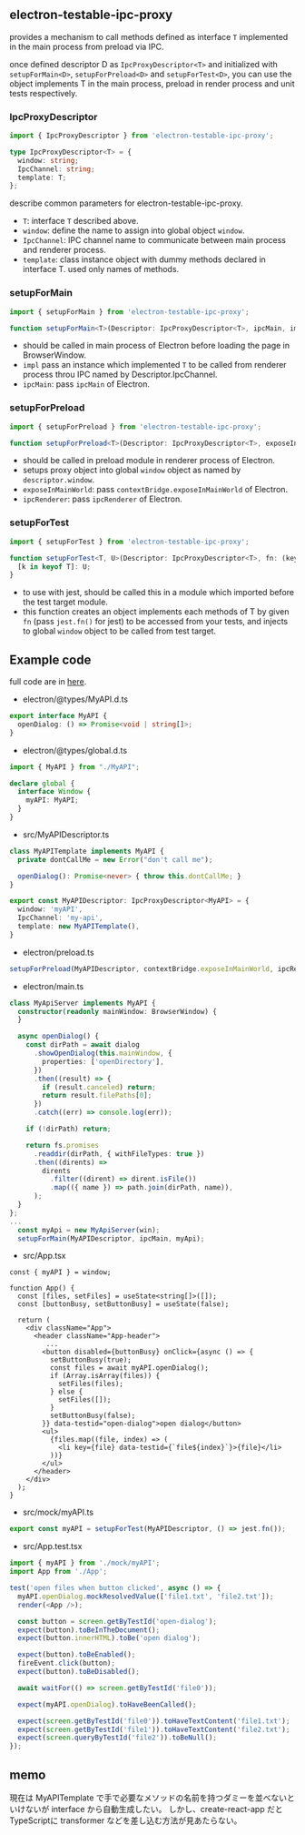 
## electron-testable-ipc-proxy

provides a mechanism to call methods defined as interface `T` implemented in the main process from preload via IPC.

once defined descriptor D as `IpcProxyDescriptor<T>` and initialized with `setupForMain<D>`, `setupForPreload<D>` and `setupForTest<D>`, you can use the object implements T in the main process, preload in render process and unit tests respectively.

### IpcProxyDescriptor
```typescript
import { IpcProxyDescriptor } from 'electron-testable-ipc-proxy';

type IpcProxyDescriptor<T> = {
  window: string;
  IpcChannel: string;
  template: T;
};
```
describe common parameters for electron-testable-ipc-proxy.
* `T`: interface `T` described above.
* `window`: define the name to assign into global object `window`.
* `IpcChannel`:  IPC channel name to communicate between main process and renderer process.
* `template`: class instance object with dummy methods declared in interface T. used only names of methods.
### setupForMain
```typescript
import { setupForMain } from 'electron-testable-ipc-proxy';

function setupForMain<T>(Descriptor: IpcProxyDescriptor<T>, ipcMain, impl: T): void
```
* should be called in main process of Electron before loading the page in BrowserWindow.
* `impl` pass an instance which implemented `T` to be called from renderer process throu IPC named by Descriptor.IpcChannel.
* `ipcMain`: pass `ipcMain` of Electron.

### setupForPreload
```typescript
import { setupForPreload } from 'electron-testable-ipc-proxy';

function setupForPreload<T>(Descriptor: IpcProxyDescriptor<T>, exposeInMainWorld, ipcRenderer): void
```
* should be called in preload module in renderer process of Electron.
* setups proxy object into global `window` object as named by  `descriptor.window`.
* `exposeInMainWorld`: pass `contextBridge.exposeInMainWorld` of Electron.
* `ipcRenderer`: pass `ipcRenderer` of Electron.
### setupForTest
```typescript
import { setupForTest } from 'electron-testable-ipc-proxy';

function setupForTest<T, U>(Descriptor: IpcProxyDescriptor<T>, fn: (key: keyof T, fn: (...args: unknown[]) => unknown) => U): {
  [k in keyof T]: U;
}
```
* to use with jest, should be called this in a module which imported before the test target module.
* this function creates an object implements each methods of T by given `fn` (pass `jest.fn()` for jest) to be accessed from your tests, and injects to global `window` object to be called from test target.
  
## Example code
full code are in [here](https://github.com/koizuka/react-typescript-electron-sample-with-create-react-app-and-electron-builder).

* electron/@types/MyAPI.d.ts
```typescript
export interface MyAPI {
  openDialog: () => Promise<void | string[]>;
}
```

* electron/@types/global.d.ts
```typescript
import { MyAPI } from "./MyAPI";

declare global {
  interface Window {
    myAPI: MyAPI;
  }
}
```

* src/MyAPIDescriptor.ts
```typescript
class MyAPITemplate implements MyAPI {
  private dontCallMe = new Error("don't call me");

  openDialog(): Promise<never> { throw this.dontCallMe; }
}

export const MyAPIDescriptor: IpcProxyDescriptor<MyAPI> = {
  window: 'myAPI',
  IpcChannel: 'my-api',
  template: new MyAPITemplate(),
}
```

* electron/preload.ts
```typescript
setupForPreload(MyAPIDescriptor, contextBridge.exposeInMainWorld, ipcRenderer);
```

* electron/main.ts
```typescript
class MyApiServer implements MyAPI {
  constructor(readonly mainWindow: BrowserWindow) {
  }

  async openDialog() {
    const dirPath = await dialog
      .showOpenDialog(this.mainWindow, {
        properties: ['openDirectory'],
      })
      .then((result) => {
        if (result.canceled) return;
        return result.filePaths[0];
      })
      .catch((err) => console.log(err));

    if (!dirPath) return;

    return fs.promises
      .readdir(dirPath, { withFileTypes: true })
      .then((dirents) =>
        dirents
          .filter((dirent) => dirent.isFile())
          .map(({ name }) => path.join(dirPath, name)),
      );
  }
};
...
  const myApi = new MyApiServer(win);
  setupForMain(MyAPIDescriptor, ipcMain, myApi);
```

* src/App.tsx
```tsx
const { myAPI } = window;

function App() {
  const [files, setFiles] = useState<string[]>([]);
  const [buttonBusy, setButtonBusy] = useState(false);

  return (
    <div className="App">
      <header className="App-header">
         ...
        <button disabled={buttonBusy} onClick={async () => {
          setButtonBusy(true);
          const files = await myAPI.openDialog();
          if (Array.isArray(files)) {
            setFiles(files);
          } else {
            setFiles([]);
          }
          setButtonBusy(false);
        }} data-testid="open-dialog">open dialog</button>
        <ul>
          {files.map((file, index) => (
            <li key={file} data-testid={`file${index}`}>{file}</li>
          ))}
        </ul>
      </header>
    </div>
  );
}
```

* src/mock/myAPI.ts
```typescript
export const myAPI = setupForTest(MyAPIDescriptor, () => jest.fn());
```

* src/App.test.tsx
```typescript
import { myAPI } from './mock/myAPI';
import App from './App';

test('open files when button clicked', async () => {
  myAPI.openDialog.mockResolvedValue(['file1.txt', 'file2.txt']);
  render(<App />);

  const button = screen.getByTestId('open-dialog');
  expect(button).toBeInTheDocument();
  expect(button.innerHTML).toBe('open dialog');

  expect(button).toBeEnabled();
  fireEvent.click(button);
  expect(button).toBeDisabled();

  await waitFor(() => screen.getByTestId('file0'));

  expect(myAPI.openDialog).toHaveBeenCalled();

  expect(screen.getByTestId('file0')).toHaveTextContent('file1.txt');
  expect(screen.getByTestId('file1')).toHaveTextContent('file2.txt');
  expect(screen.queryByTestId('file2')).toBeNull();
});
```

## memo
現在は MyAPITemplate で手で必要なメソッドの名前を持つダミーを並べないといけないが interface から自動生成したい。
しかし、create-react-app だと TypeScriptに transformer などを差し込む方法が見あたらない。
